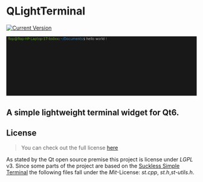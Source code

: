 # QLightTerminal


[![Current Version](https://img.shields.io/badge/version-0.1.0-green.svg)](https://github.com/ChargeIn/QLightTerm)

![Terminal Preview](https://github.com/ChargeIn/QLightTerm/blob/master/example/demo.png)

A simple lightweight terminal widget for Qt6.
---
## License
>You can check out the full license [here](https://github.com/ChargeIn/QLightTerm/blob/master/LICENSE)

As stated by the Qt open source premise this project is license under *LGPL* v3.
Since some parts of the project are based on the [Suckless Simple Terminal](https://st.suckless.org/) 
the following files fall under the *Mit*-License: *st.cpp*, *st.h*,*st-utils.h*.
